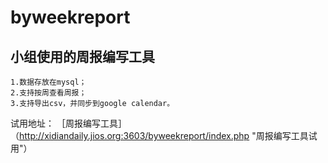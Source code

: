 byweekreport
============
小组使用的周报编写工具
---------------------
    1.数据存放在mysql；
    2.支持按周查看周报；
    3.支持导出csv，并同步到google calendar。
    
试用地址： ［周报编写工具］（http://xidiandaily.jios.org:3603/byweekreport/index.php "周报编写工具试用"）
